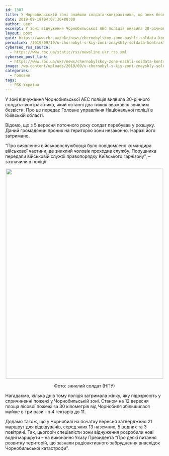```yaml
---
id: 1307
title: У Чорнобильській зоні знайшли солдата-контрактника, що зник безвісти
date: 2019-09-19T04:07:36+00:00
author: user
excerpt: У зоні відчуження Чорнобильської АЕС поліція виявила 30-річного солдата-контрактника, який останні два тижня вважався зниклим безвісти. Про це передає Головне управління...
layout: post
guid: https://www.rbc.ua/ukr/news/chernobylskoy-zone-nashli-soldata-kontraktnika-1568864768.html
permalink: /2019/09/19/u-chornobyl-s-kiy-zoni-znayshly-soldata-kontraktnyka-shcho-znyk-bezvisty/
cyberseo_rss_source:
  - https://www.rbc.ua/static/rss/newsline.ukr.rss.xml
cyberseo_post_link:
  - https://www.rbc.ua/ukr/news/chernobylskoy-zone-nashli-soldata-kontraktnika-1568864768.html
image: /wp-content/uploads/2019/09/u-chornobyl-s-kiy-zoni-znayshly-soldata-kontraktnyka-shcho-znyk-bezvisty.jpg
categories:
  - Головне
tags:
  - РБК-Україна
---
```

У зоні відчуження Чорнобильської АЕС поліція виявила 30-річного солдата-контрактника, який останні два тижня вважався зниклим безвісти. Про це передає Головне управління Національної поліції в Київській області.

Відомо, що з 5 вересня поточного року солдат перебував у розшуку. Даний громадянин проник на територію зони незаконно. Наразі його затримано.

&#8220;Про виявлення військовослужбовця було повідомлено командира військової частини, де зниклий чоловік проходив службу. Порушника передали військовій службі правопорядку Київського гарнізону&#8221;, &#8211; зазначили в поліції.

<p style="text-align: center">
  <img alt="" height="667" src="/static/ckef/img/987_6.jpg" width="500" />
</p>

<p style="text-align: center">
  Фото: зниклий солдат (НПУ)
</p>

Нагадаємо, кілька днів тому поліція затримала жінку, яку підозрюють у спричиненні пожежі у Чорнобильській зоні. Станом на 12 вересня площа лісової пожежі за 30 кілометрів від Чорнобиля збільшилася майже в три рази &#8211; з 4 гектарів до 11.

Додамо також, що у Чорнобилі на початку вересня затверджено 21 маршрут для відвідувачів, серед яких 13 наземних, 5 водних та 3 повітряні. Так, цьогоріч спеціалісти зони відчуження розробили нові водні маршрути &#8211; на виконання Указу Президента &#8220;Про деякі питання розвитку територій, що зазнали радіоактивного забруднення внаслідок Чорнобильської катастрофи&#8221;.